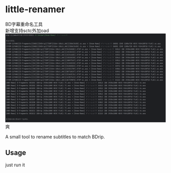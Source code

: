 # little-renamer
BD字幕重命名工具  
新增支持sctc外加oad  
![](imgs\2025-05-05_123332.png)
爽

A small tool to rename subtitles to match BDrip.
## Usage
just run it
